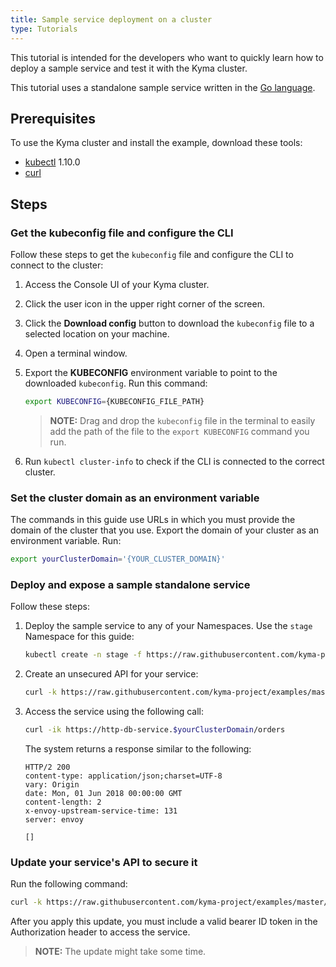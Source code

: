 ```yaml
---
title: Sample service deployment on a cluster
type: Tutorials
---
```


This tutorial is intended for the developers who want to quickly learn how to deploy a sample service and test it with the Kyma cluster.

This tutorial uses a standalone sample service written in the [Go language](http://golang.org).

## Prerequisites

To use the Kyma cluster and install the example, download these tools:

- [kubectl](https://kubernetes.io/docs/tasks/tools/install-kubectl/) 1.10.0
- [curl](https://github.com/curl/curl)

## Steps

### Get the kubeconfig file and configure the CLI

Follow these steps to get the `kubeconfig` file and configure the CLI to connect to the cluster:

1. Access the Console UI of your Kyma cluster.
2. Click the user icon in the upper right corner of the screen.
3. Click the **Download config** button to download the `kubeconfig` file to a selected location on your machine.
4. Open a terminal window.
5. Export the **KUBECONFIG** environment variable to point to the downloaded `kubeconfig`. Run this command:

   ```bash
   export KUBECONFIG={KUBECONFIG_FILE_PATH}
   ```

   >**NOTE:** Drag and drop the `kubeconfig` file in the terminal to easily add the path of the file to the `export KUBECONFIG` command you run.

6. Run `kubectl cluster-info` to check if the CLI is connected to the correct cluster.

### Set the cluster domain as an environment variable

The commands in this guide use URLs in which you must provide the domain of the cluster that you use.
Export the domain of your cluster as an environment variable. Run:  

   ```bash
   export yourClusterDomain='{YOUR_CLUSTER_DOMAIN}'
   ```

### Deploy and expose a sample standalone service

Follow these steps:

1. Deploy the sample service to any of your Namespaces. Use the `stage` Namespace for this guide:

   ```bash
   kubectl create -n stage -f https://raw.githubusercontent.com/kyma-project/examples/master/http-db-service/deployment/deployment.yaml
   ```

2. Create an unsecured API for your service:

   ```bash
   curl -k https://raw.githubusercontent.com/kyma-project/examples/master/gateway/service/api-without-auth.yaml |  sed "s/.kyma.local/.$yourClusterDomain/" | kubectl apply -n stage -f -
   ```

3. Access the service using the following call:

   ```bash
   curl -ik https://http-db-service.$yourClusterDomain/orders
   ```

   The system returns a response similar to the following:

   ```HTTP
   HTTP/2 200
   content-type: application/json;charset=UTF-8
   vary: Origin
   date: Mon, 01 Jun 2018 00:00:00 GMT
   content-length: 2
   x-envoy-upstream-service-time: 131
   server: envoy

   []
   ```

### Update your service's API to secure it

Run the following command:

   ```bash
   curl -k https://raw.githubusercontent.com/kyma-project/examples/master/gateway/service/api-with-jwt.yaml |  sed "s/.kyma.local/.$yourClusterDomain/" | kubectl apply -n stage -f -
   ```

After you apply this update, you must include a valid bearer ID token in the Authorization header to access the service.

>**NOTE:** The update might take some time.
